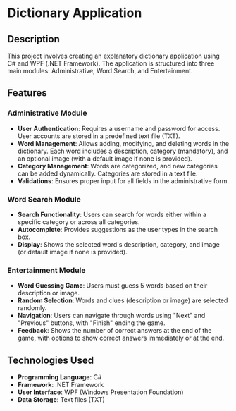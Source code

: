 # Dictionary Application

## Description
This project involves creating an explanatory dictionary application using C# and WPF (.NET Framework). The application is structured into three main modules: Administrative, Word Search, and Entertainment.

## Features

### Administrative Module
- **User Authentication**: Requires a username and password for access. User accounts are stored in a predefined text file (TXT).
- **Word Management**: Allows adding, modifying, and deleting words in the dictionary. Each word includes a description, category (mandatory), and an optional image (with a default image if none is provided).
- **Category Management**: Words are categorized, and new categories can be added dynamically. Categories are stored in a text file.
- **Validations**: Ensures proper input for all fields in the administrative form.

### Word Search Module
- **Search Functionality**: Users can search for words either within a specific category or across all categories.
- **Autocomplete**: Provides suggestions as the user types in the search box.
- **Display**: Shows the selected word's description, category, and image (or default image if none is provided).

### Entertainment Module
- **Word Guessing Game**: Users must guess 5 words based on their description or image.
- **Random Selection**: Words and clues (description or image) are selected randomly.
- **Navigation**: Users can navigate through words using "Next" and "Previous" buttons, with "Finish" ending the game.
- **Feedback**: Shows the number of correct answers at the end of the game, with options to show correct answers immediately or at the end.

## Technologies Used
- **Programming Language**: C#
- **Framework**: .NET Framework
- **User Interface**: WPF (Windows Presentation Foundation)
- **Data Storage**: Text files (TXT)
